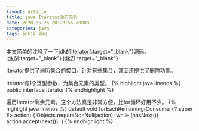```yaml
---
layout: article
title: java Iterator源码简析
date: 2020-05-26 20:20:55 +0800
categories: java
tags: jdk14 源码
---
```

本文简单的注释了一下jdk的[Iterator](http://hg.openjdk.java.net/jdk/jdk/file/jdk-14-ga/src/java.base/share/classes/java/util/Iterable.java){:target="_blank"}源码。
[jdk6](http://hg.openjdk.java.net/jdk6/jdk6/jdk/file/default/src/share/classes/java/util/Iterator.java){:target="_blank"}
[jdk7](http://hg.openjdk.java.net/jdk/jdk/file/jdk7-b100/jdk/src/share/classes/java/util/Iterator.java){:target="_blank"}

Iterator提供了遍历集合的接口，针对有些集合，甚至还提供了删除功能。

Iterator有1个泛型参数，为集合元素的类型。
{% highlight java linenos %}
public interface Iterator<E>
{% endhighlight %}

遍历Iterator剩余元素。这个方法真是非常方便，比for循环好用不少。
{% highlight java linenos %}
default void forEachRemaining(Consumer<? super E> action) {
    Objects.requireNonNull(action);
    while (hasNext())
        action.accept(next());
}
{% endhighlight %}
